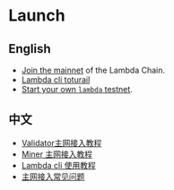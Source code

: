 # Launch

## English
- [Join the mainnet](./en/join-mainnet.md) of the Lambda Chain.
- [Lambda cli toturail](./docs/lambdacli/README.md)
- [Start your own `lambda` testnet](./en/deploy-testnet.md).


## 中文
- [Validator主网接入教程](./主网接入教程(Validator).md)
- [Miner 主网接入教程](./主网接入流程(Miner).md)
- [Lambda cli 使用教程](./docs/lambdacli/README.md)
- [主网接入常见问题](FAQ.md)

